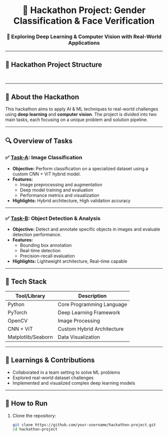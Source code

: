 <div align="center">
  <h1>🚀 Hackathon Project: Gender Classification & Face Verification</h1>
  <h3>🧠 Exploring Deep Learning & Computer Vision with Real-World Applications</h3>
</div>

---

## 📁 Hackathon Project Structure

<div align="center">
<pre>



</pre>



</div>




---

## 📝 About the Hackathon

This hackathon aims to apply AI & ML techniques to real-world challenges using **deep learning** and **computer vision**. The project is divided into two main tasks, each focusing on a unique problem and solution pipeline.

---

## 🔍 Overview of Tasks

### ✅ [Task-A](./Task-A/README.md): **Image Classification**

- **Objective:** Perform classification on a specialized dataset using a custom CNN + ViT hybrid model.
- **Features:**
  - Image preprocessing and augmentation
  - Deep model training and evaluation
  - Performance metrics and visualization
- **Highlights:** Hybrid architecture, High validation accuracy



---

### ✅ [Task-B](./Task-B/README.md): **Object Detection & Analysis**

- **Objective:** Detect and annotate specific objects in images and evaluate detection performance.
- **Features:**
  - Bounding box annotation
  - Real-time detection
  - Precision-recall evaluation
- **Highlights:** Lightweight architecture, Real-time capable



---

## 🧩 Tech Stack

| Tool/Library     | Description                       |
|------------------|-----------------------------------|
| Python           | Core Programming Language         |
| PyTorch          | Deep Learning Framework           |
| OpenCV           | Image Processing                  |
| CNN + ViT        | Custom Hybrid Architecture        |
| Matplotlib/Seaborn | Data Visualization              |

---

## 🧠 Learnings & Contributions

- Collaborated in a team setting to solve ML problems
- Explored real-world dataset challenges
- Implemented and visualized complex deep learning models

---

## 📌 How to Run

1. Clone the repository:
   ```bash
   git clone https://github.com/your-username/hackathon-project.git
   cd hackathon-project
